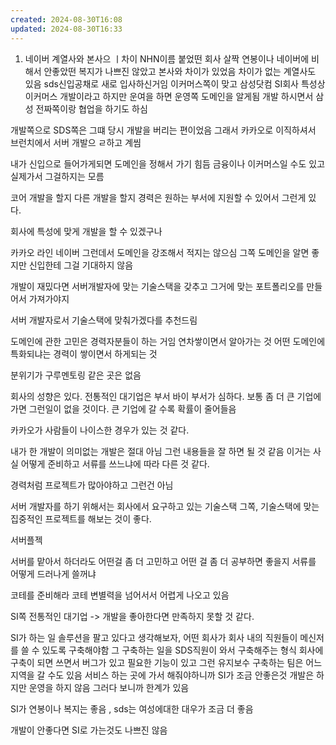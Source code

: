 ```yaml
---
created: 2024-08-30T16:08
updated: 2024-08-30T16:33
---
```


1. 네이버 계열사와 본사으 ㅣ차이
NHN이름 붙었떤 회사 살짝 연봉이나 네이버에 비해서 안좋았떤 
복지가 나쁘진 않았고 본사와 차이가 있었음
차이가 없는 계열사도 있음
sds신입공채로 새로 입사하신거임
이커머스쪽이 맞고 삼성닷컴
SI회사 특성상 이커머스 개발이라고 하지만 운여을 하면 운영쪽 도메인을 알게됨 
개발 하시면서 삼성 전짜쪽이랑 협업을 하기도 하심 

개발쪽으로 SDS쪽은 그떄 당시 개발을 버리는 편이었음 그래서 카카오로 이직하셔서 
브런치에서 서버 개발으 ㄹ하고 계씸

내가 신입으로 들어가게되면 도메인을 정해서 가기 힘듬 금융이나 이커머스일 수도 있고 실제가서 그걸하지는 모름

코어 개발을 할지 다른 개발을 할지 경력은 원하는 부서에 지원할 수 있어서 그런게 있다.

회사에 특성에 맞게 개발을 할 수 있겠구나 

카카오 라인 네이버 그런데서 도메인을 강조해서 적지는 않으심
그쪽 도메인을 알면 좋지만 신입한테 그걸 기대하지 않음

개발이 재밌다면 서버개발자에 맞는 기술스택을 갖추고 그거에 맞는 포트폴리오를 만들어서 가져가야지

서버 개발자로서 기술스택에 맞춰가겠다를 추천드림

도메인에 관한 고민은 경력자분들이 하는 거임 연차쌓이면서 알아가는 것
어떤 도메인에 특화되냐는 경력이 쌓이면서 하게되는 것

분위기가 구루멘토링 같은 곳은 없음

회사의 성향은 있다. 전통적인 대기업은 부서 바이 부서가 심하다. 보통 좀 더 큰 기업에 가면 그런일이 없을 것이다. 큰 기업에 갈 수록 확률이 줄어들음

카카오가 사람들이 나이스한 경우가 있는 것 같다.

내가 한 개발이 의미없는 개발은 절대 아님 그런 내용들을 잘 하면 될 것 같음
이거는 사실 어떻게 준비하고 서류를 쓰느냐에 따라 다른 것 같다. 

경력처럼 프로젝트가 많아야하고 그런건 아님


서버 개발자를 하기 위해서는 회사에서 요구하고 있는 기술스택 그쪽, 기술스택에 맞는 집중적인 프로젝트를 해보는 것이 좋다.

서버플젝

서버를 맡아서 하더라도 어떤걸 좀 더 고민하고 어떤 걸 좀 더 공부하면 좋을지 
서류를 어떻게 드러나게 쓸꺼냐



코테를 준비해라 코테 변별력을 넘어서서 어렵게 나오고 있음

SI쪽 전통적인 대기업 -> 개발을 좋아한다면 만족하지 못할 것 같다.

SI가 하는 일 솔루션을 팔고 있다고 생각해보자, 어떤 회사가 회사 내의 직원들이 메신저를 쓸 수 있도록 구축해야함 그 구축하는 일을 SDS직원이 와서 구축해주는 형식  회사에 구축이 되면 쓰면서 버그가 있고 필요한 기능이 있고 그런 유지보수
구축하는 팀은 어느지역을 갈 수도 있음 서비스 하는 곳에 가서 해줘야하니까
SI가 조금 안좋은것 개발은 하지만 운영을 하지 않음 그러다 보니까 한계가 있음

SI가 연봉이나 복지는 좋음 , sds는 여성에대한 대우가 조금 더 좋음

개발이 안좋다면 SI로 가는것도 나쁘진 않음









